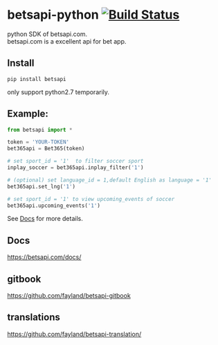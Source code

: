 betsapi-python [![Build Status](https://travis-ci.org/qwqmeow/betsapi-python.svg)](https://travis-ci.org/qwqmeow/betsapi-python)
======

python SDK of betsapi.com.   
betsapi.com is a excellent api for bet app.

## Install
```
pip install betsapi
```
only support python2.7 temporarily.

## Example:
```py
from betsapi import *

token = 'YOUR-TOKEN'
bet365api = Bet365(token)

# set sport_id = '1'  to filter soccer sport
inplay_soccer = bet365api.inplay_filter('1')

# (optional) set language_id = 1,default English as language = '1'
bet365api.set_lng('1')

# set sport_id = '1' to view upcoming_events of soccer
bet365api.upcoming_events('1')
```
See [Docs](https://betsapi.com/docs/) for more details.

## Docs

https://betsapi.com/docs/

## gitbook

https://github.com/fayland/betsapi-gitbook

## translations

https://github.com/fayland/betsapi-translation/
